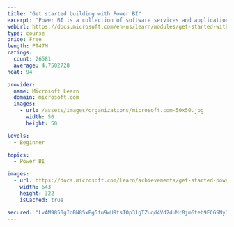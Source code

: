 ```yaml
---
title: "Get started building with Power BI"
excerpt: "Power BI is a collection of software services and applications that let you connect to all sorts of data sources and create compelling visuals and reports. You can benefit from receiving those reports, or you can share them with others inside or outside your organization. Learn the basics of Power BI, how its services and applications work together, and how they can be used to create or experience compelling visuals and analytics based on your data."
webUrl: https://docs.microsoft.com/en-us/learn/modules/get-started-with-power-bi/
type: course
price: Free
length: PT47M
ratings:
  count: 26581
  average: 4.7502728
heat: 94

provider:
  name: Microsoft Learn
  domain: microsoft.com
  images:
    - url: /assets/images/organizations/microsoft.com-50x50.jpg
      width: 50
      height: 50

levels:
  - Beginner

topics:
  - Power BI

images:
  - url: https://docs.microsoft.com/learn/achievements/get-started-power-bi-social.png
    width: 643
    height: 322
    isCached: true

secured: "LvAM9850gIoBN8SxBg5fu9wU9tsTOp31gTZuqd4Vd2duMr8jm6teb9ECGSNy7YYvTJaPAEGbm+ItIm8kdCt7vaoMd21TxX8AcpJFv8L3hushCwM7YBxRA7aw507HK6/wOXPcPJ7iVs03aFSpuBB86EBr6HvjZXOUgNkNSYNCLuvXOsI/r6rJMnYlRw+dq8csOCigbyiT1GmbnARq1IEs3KwYlnoIP31Nx58LuXG789cxooGcAxxTBYbmchpKDXuYQnAZLQzgxXOW0+PBtxHG11k3jF/BF1BP54BYuek+5LvzKR72gDUYaSRUjfRTdfOn1oLxyGPRyjEa/+8W4U0CXeXPODaO93TIRwCKKFUEMXSA10gt9jcncJPAcJ1zL2GbSiaohMtOc9jqrxykQC9yB/pt+yvtkLDV0UuAG1v1bueZ9n6ynaUgoFNI82OpiyRn;mspk37cPev1+NcCrkCgREA=="
---
```


